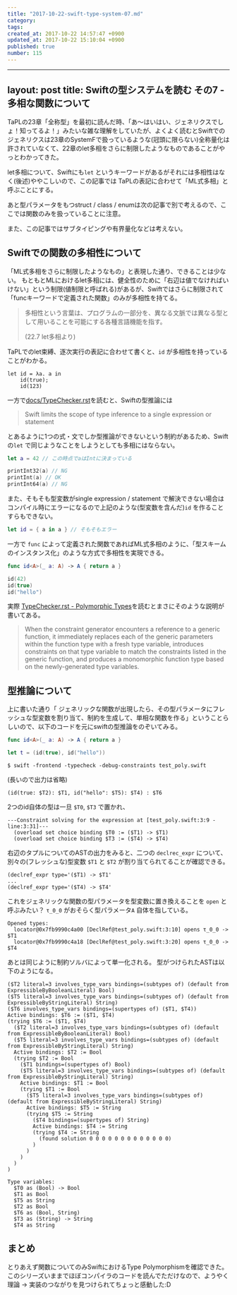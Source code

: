 ```yaml
---
title: "2017-10-22-swift-type-system-07.md"
category: 
tags: 
created_at: 2017-10-22 14:57:47 +0900
updated_at: 2017-10-22 15:10:04 +0900
published: true
number: 115
---
```



---
layout: post
title:  Swiftの型システムを読む その7 - 多相な関数について
---

TaPLの23章「全称型」を最初に読んだ時、「あ〜はいはい、ジェネリクスでしょ！知ってるよ！」みたいな雑な理解をしていたが、よくよく読むとSwiftでのジェネリクスは23章のSystemFで扱っているような(冠頭に限らない)全称量化は許されていなくて、22章のlet多相をさらに制限したようなものであることがやっとわかってきた。

let多相について、Swiftにも`let` というキーワードがあるがそれには多相性はなく(後述)ややこしいので、この記事では TaPLの表記に合わせて「ML式多相」と呼ぶことにする。

あと型パラメータをもつstruct / class / enumは次の記事で別で考えるので、ここでは関数のみを扱っていることに注意。

また、この記事ではサブタイピングや有界量化などは考えない。

## Swiftでの関数の多相性について
「ML式多相をさらに制限したようなもの」と表現した通り、できることは少ない。
もともとMLにおけるlet多相には、健全性のために「右辺は値でなければいけない」という制限(値制限と呼ばれる)があるが、Swiftではさらに制限されて「funcキーワードで定義された関数」のみが多相性を持てる。

> 多相性という言葉は、プログラムの一部分を、異なる文脈では異なる型として用いることを可能にする各種言語機能を指す。
> 
> (22.7 let多相より)

TaPLでのlet束縛、逐次実行の表記に合わせて書くと、`id` が多相性を持っていることがわかる。

```
let id = λa. a in 
	id(true); 
	id(123)
```

一方で[docs/TypeChecker.rst](https://github.com/apple/swift/blob/master/docs/TypeChecker.rst)を読むと、Swiftの型推論には

> Swift limits the scope of type inference to a single expression or statement

とあるように1つの式・文でしか型推論ができないという制約があるため、Swiftの`let` で同じようなことをしようとしても多相にはならない。

```swift
let a = 42 // この時点でaはIntに決まっている

printInt32(a) // NG
printInt(a) // OK
printInt64(a) // NG
```

また、そもそも型変数がsingle expression / statement で解決できない場合はコンパイル時にエラーになるので上記のような(型変数を含んだ)`id`   を作ることすらもできない。

```swift
let id = { a in a } // そもそもエラー
```

一方で `func` によって定義された関数であればML式多相のように、「型スキームのインスタンス化」のような方式で多相性を実現できる。

```swift
func id<A>(_ a: A) -> A { return a }

id(42)
id(true)
id("hello")
```

実際 [TypeChecker.rst - Polymorphic Types](https://github.com/apple/swift/blob/master/docs/TypeChecker.rst#polymorphic-types)を読むとまさにそのような説明が書いてある。

> When the constraint generator encounters a reference to a generic function, it immediately replaces each of the generic parameters within the function type with a fresh type variable, introduces constraints on that type variable to match the constraints listed in the generic function, and produces a monomorphic function type based on the newly-generated type variables. 


## 型推論について

上に書いた通り「 ジェネリックな関数が出現したら、その型パラメータにフレッシュな型変数を割り当て、制約を生成して、単相な関数を作る」ということらしいので、以下のコードを元にswiftの型推論をのぞいてみる。

```swift
func id<A>(_ a: A) -> A { return a }

let t = (id(true), id("hello"))
```

```
$ swift -frontend -typecheck -debug-constraints test_poly.swift
```

(長いので出力は省略)

```
(id(true: $T2): $T1, id("hello": $T5): $T4) : $T6
```

2つのid自体の型は一旦 `$T0`, `$T3` で置かれ、

```
---Constraint solving for the expression at [test_poly.swift:3:9 - line:3:31]---
  (overload set choice binding $T0 := ($T1) -> $T1)
  (overload set choice binding $T3 := ($T4) -> $T4)
``` 

右辺のタプルについてのASTの出力をみると、二つの `declrec_expr` について、別々の(フレッシュな)型変数 `$T1` と `$T2` が割り当てられてることが確認できる。

```
(declref_expr type='($T1) -> $T1'
...
(declref_expr type='($T4) -> $T4'
```

これをジェネリックな関数の型パラメータを型変数に置き換えることを `open` と呼ぶみたい？ `τ_0_0` がおそらく型パラメータ`A` 自体を指している。

```
Opened types:
  locator@0x7fb9990c4a00 [DeclRef@test_poly.swift:3:10] opens τ_0_0 -> $T1
  locator@0x7fb9990c4a18 [DeclRef@test_poly.swift:3:20] opens τ_0_0 -> $T4
```

あとは同じように制約ソルバによって単一化される。
型がつけられたASTは以下のようになる。

```
($T2 literal=3 involves_type_vars bindings=(subtypes of) (default from ExpressibleByBooleanLiteral) Bool)
($T5 literal=3 involves_type_vars bindings=(subtypes of) (default from ExpressibleByStringLiteral) String)
($T6 involves_type_vars bindings=(supertypes of) ($T1, $T4))
Active bindings: $T6 := ($T1, $T4)
(trying $T6 := ($T1, $T4)
  ($T2 literal=3 involves_type_vars bindings=(subtypes of) (default from ExpressibleByBooleanLiteral) Bool)
  ($T5 literal=3 involves_type_vars bindings=(subtypes of) (default from ExpressibleByStringLiteral) String)
  Active bindings: $T2 := Bool
  (trying $T2 := Bool
    ($T1 bindings=(supertypes of) Bool)
    ($T5 literal=3 involves_type_vars bindings=(subtypes of) (default from ExpressibleByStringLiteral) String)
    Active bindings: $T1 := Bool
    (trying $T1 := Bool
      ($T5 literal=3 involves_type_vars bindings=(subtypes of) (default from ExpressibleByStringLiteral) String)
      Active bindings: $T5 := String
      (trying $T5 := String
        ($T4 bindings=(supertypes of) String)
        Active bindings: $T4 := String
        (trying $T4 := String
          (found solution 0 0 0 0 0 0 0 0 0 0 0 0 0)
        )
      )
    )
  )
)
```

```
Type variables:
  $T0 as (Bool) -> Bool
  $T1 as Bool
  $T5 as String
  $T2 as Bool
  $T6 as (Bool, String)
  $T3 as (String) -> String
  $T4 as String
```

## まとめ

とりあえず関数についてのみSwiftにおけるType Polymorphismを確認できた。このシリーズいままでほぼコンパイラのコードを読んでただけなので、ようやく理論 → 実装のつながりを見つけられてちょっと感動した:D

